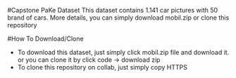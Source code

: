 #Capstone PaKe Dataset
This dataset contains 1.141 car pictures with 50 brand of cars. More details, you can simply download mobil.zip or clone this repository 

#How To Download/Clone
 - To download this dataset, just simply click mobil.zip file and download it. or you can clone it by click code -> download zip
 - To clone this repository on collab, just simply copy HTTPS
